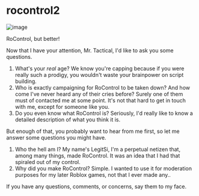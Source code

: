 # rocontrol2
![image](https://github.com/LegitSi/rocontrol2/assets/44820309/3cac02d2-f521-482a-8a16-3bd9d70b98b9)

RoControl, but better!

Now that I have your attention, Mr. Tactical, I'd like to ask you some questions.
1. What's your *real* age? We know you're capping because if you were really such a prodigy, you wouldn't waste your brainpower on script building.
2. Who is exactly campaigning for RoControl to be taken down? And how come I've never heard any of their cries before? Surely one of them must of contacted me at some point. It's not that hard to get in touch with me, except for someone like you.
3. Do you even know what RoControl is? Seriously, I'd really like to know a detailed description of what you think it is.

But enough of that, you probably want to hear from me first, so let me answer some questions you might have.
1. Who the hell am I? My name's LegitSi, I'm a perpetual netizen that, among many things, made RoControl. It was an idea that I had that spiraled out of my control.
2. Why did you make RoControl? Simple. I wanted to use it for moderation purposes for my later Roblox games, not that I ever made any..

If you have any questions, comments, or concerns, say them to my face.


